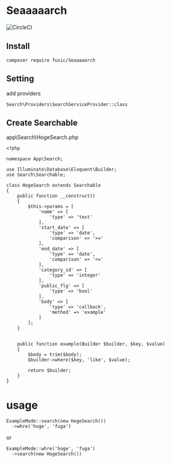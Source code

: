# Seaaaaarch

![CircleCI](https://img.shields.io/circleci/build/github/fusic/Seaaaaarch.svg)

## Install

```
composer require fusic/Seaaaaarch
```

## Setting

add providers

```
Search\Providers\SearchServiceProvider::class
```

## Create Searchable

app\Search\HogeSearch.php
```
<?php

namespace App\Search;

use Illuminate\Database\Eloquent\Builder;
use Search\Searchable;

class HogeSearch extends Searchable
{
    public function __construct()
    {
        $this->params = [
            'name' => [
                'type' => 'text'
            ],
            'start_date' => [
                'type' => 'date',
                'comparison' => '>='
            ],
            'end_date' => [
                'type' => 'date',
                'comparison' => '<='
            ],
            'category_id' => [
                'type' => 'integer'
            ],
            'public_flg' => [
                'type' => 'bool'
            ],
            'body' => [
                'type' => 'callback',
                'method' => 'example'
            ]
        ];
    }


    public function example(Builder $builder, $key, $value)
    {
        $body = trim($body);
        $builder->where($key, 'like', $value);
        
        return $builder;
    }
}
```

# usage

```
ExampleMode::search(new HogeSearch())
  ->whre('hoge', 'fuga')
```

or

```
ExampleMode::whre('hoge', 'fuga')
  ->search(new HogeSearch())
```
